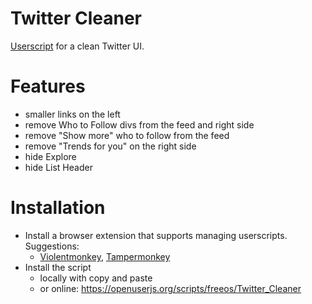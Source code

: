 # Twitter Cleaner
[Userscript](https://en.wikipedia.org/wiki/Userscript) for a clean Twitter UI.

# Features

- smaller links on the left
- remove Who to Follow divs from the feed and right side
- remove "Show more" who to follow from the feed
- remove "Trends for you" on the right side
- hide Explore
- hide List Header

# Installation

- Install a browser extension that supports managing userscripts. Suggestions:
  - [Violentmonkey](https://violentmonkey.github.io/), [Tampermonkey](https://www.tampermonkey.net/)
- Install the script
  - locally with copy and paste
  - or online: https://openuserjs.org/scripts/freeos/Twitter_Cleaner
